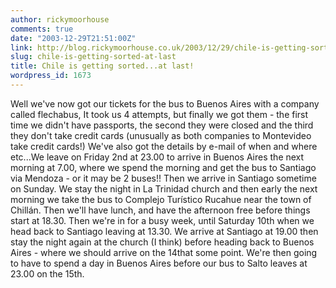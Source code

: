 ```yaml
---
author: rickymoorhouse
comments: true
date: "2003-12-29T21:51:00Z"
link: http://blog.rickymoorhouse.co.uk/2003/12/29/chile-is-getting-sorted-at-last/
slug: chile-is-getting-sorted-at-last
title: Chile is getting sorted...at last!
wordpress_id: 1673
---
```


Well we've now got our tickets for the bus to Buenos Aires with a company called flechabus, It took us 4 attempts, but finally we got them - the first time we didn't have passports, the second they were closed and the third they don't take credit cards (unusually as both companies to Montevideo take credit cards!) We've also got the details by e-mail of when and where etc...We leave on Friday 2nd at 23.00 to arrive in Buenos Aires the next morning at 7.00, where we spend the morning and get the bus to Santiago via Mendoza - or it may be 2 buses!! Then we arrive in Santiago sometime on Sunday. We stay the night in La Trinidad church and then early the next morning we take the bus to Complejo Turístico Rucahue  near the town of Chillán. Then we'll have lunch, and have the afternoon free before things start at 18.30. Then we're in for a busy week, until Saturday 10th when we head back to Santiago leaving at 13.30. We arrive at Santiago at 19.00 then stay the night again at the church (I think) before heading back to Buenos Aires - where we should arrive on the 14that some point. We're then going to have to spend a day in Buenos Aires before our bus to Salto leaves at 23.00 on the 15th.
